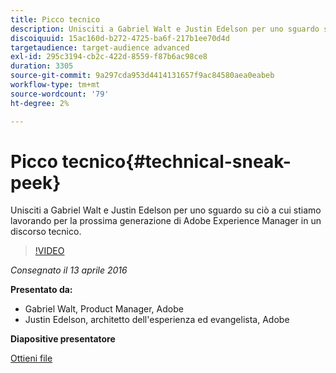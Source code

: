 ```yaml
---
title: Picco tecnico
description: Unisciti a Gabriel Walt e Justin Edelson per uno sguardo su ciò a cui stiamo lavorando per la prossima generazione di Adobe Experience Manager in un discorso tecnico.
discoiquuid: 15ac160d-b272-4725-ba6f-217b1ee70d4d
targetaudience: target-audience advanced
exl-id: 295c3194-cb2c-422d-8559-f87b6ac98ce8
duration: 3305
source-git-commit: 9a297cda953d4414131657f9ac84580aea0eabeb
workflow-type: tm+mt
source-wordcount: '79'
ht-degree: 2%

---
```


# Picco tecnico{#technical-sneak-peek}

Unisciti a Gabriel Walt e Justin Edelson per uno sguardo su ciò a cui stiamo lavorando per la prossima generazione di Adobe Experience Manager in un discorso tecnico.

>[!VIDEO](https://video.tv.adobe.com/v/19305/?quality=9)

*Consegnato il 13 aprile 2016*

**Presentato da:**

* Gabriel Walt, Product Manager, Adobe
* Justin Edelson, architetto dell&#39;esperienza ed evangelista, Adobe

**Diapositive presentatore**

[Ottieni file](assets/aem-gems-041316-6-2-tech-preview.pdf)
<!--
[Get back to the Overview](https://helpx.adobe.com/experience-manager/kt/eseminars/gems/aem-index.html)
-->
